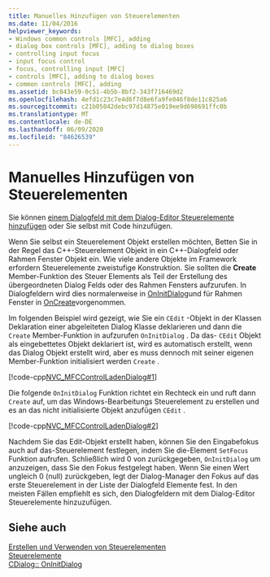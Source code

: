 ```yaml
---
title: Manuelles Hinzufügen von Steuerelementen
ms.date: 11/04/2016
helpviewer_keywords:
- Windows common controls [MFC], adding
- dialog box controls [MFC], adding to dialog boxes
- controlling input focus
- input focus control
- focus, controlling input [MFC]
- controls [MFC], adding to dialog boxes
- common controls [MFC], adding
ms.assetid: bc843e59-0c51-4b5b-8bf2-343f716469d2
ms.openlocfilehash: 4efd1c23c7e4d6f7d8e6fa9fe046f8de11c825a6
ms.sourcegitcommit: c21b05042debc97d14875e019ee9d698691ffc0b
ms.translationtype: MT
ms.contentlocale: de-DE
ms.lasthandoff: 06/09/2020
ms.locfileid: "84626539"
---
```

# <a name="adding-controls-by-hand"></a>Manuelles Hinzufügen von Steuerelementen

Sie können [einem Dialogfeld mit dem Dialog-Editor Steuerelemente hinzufügen](using-the-dialog-editor-to-add-controls.md) oder Sie selbst mit Code hinzufügen.

Wenn Sie selbst ein Steuerelement Objekt erstellen möchten, Betten Sie in der Regel das C++-Steuerelement Objekt in ein C++-Dialogfeld oder Rahmen Fenster Objekt ein. Wie viele andere Objekte im Framework erfordern Steuerelemente zweistufige Konstruktion. Sie sollten die **Create** Member-Funktion des Steuer Elements als Teil der Erstellung des übergeordneten Dialog Felds oder des Rahmen Fensters aufzurufen. In Dialogfeldern wird dies normalerweise in [OnInitDialog](reference/cdialog-class.md#oninitdialog)und für Rahmen Fenster in [OnCreate](reference/cwnd-class.md#oncreate)vorgenommen.

Im folgenden Beispiel wird gezeigt, wie Sie ein `CEdit` -Objekt in der Klassen Deklaration einer abgeleiteten Dialog Klasse deklarieren und dann die `Create` Member-Funktion in aufzurufen `OnInitDialog` . Da das- `CEdit` Objekt als eingebettetes Objekt deklariert ist, wird es automatisch erstellt, wenn das Dialog Objekt erstellt wird, aber es muss dennoch mit seiner eigenen Member-Funktion initialisiert werden `Create` .

[!code-cpp[NVC_MFCControlLadenDialog#1](codesnippet/cpp/adding-controls-by-hand_1.h)]

Die folgende `OnInitDialog` Funktion richtet ein Rechteck ein und ruft dann `Create` auf, um das Windows-Bearbeitungs Steuerelement zu erstellen und es an das nicht initialisierte Objekt anzufügen `CEdit` .

[!code-cpp[NVC_MFCControlLadenDialog#2](codesnippet/cpp/adding-controls-by-hand_2.cpp)]

Nachdem Sie das Edit-Objekt erstellt haben, können Sie den Eingabefokus auch auf das-Steuerelement festlegen, indem Sie die-Element `SetFocus` Funktion aufrufen. Schließlich wird 0 von zurückgegeben, `OnInitDialog` um anzuzeigen, dass Sie den Fokus festgelegt haben. Wenn Sie einen Wert ungleich 0 (null) zurückgeben, legt der Dialog-Manager den Fokus auf das erste Steuerelement in der Liste der Dialogfeld Elemente fest. In den meisten Fällen empfiehlt es sich, den Dialogfeldern mit dem Dialog-Editor Steuerelemente hinzuzufügen.

## <a name="see-also"></a>Siehe auch

[Erstellen und Verwenden von Steuerelementen](making-and-using-controls.md)<br/>
[Steuerelemente](controls-mfc.md)<br/>
[CDialog:: OnInitDialog](reference/cdialog-class.md#oninitdialog)
